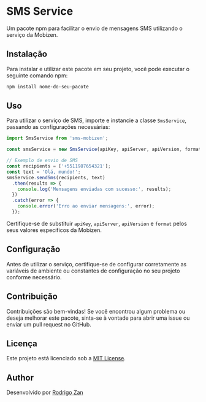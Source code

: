 # SMS Service

Um pacote npm para facilitar o envio de mensagens SMS utilizando o serviço da Mobizen.

## Instalação

Para instalar e utilizar este pacote em seu projeto, você pode executar o seguinte comando npm:

```bash
npm install nome-do-seu-pacote
```

## Uso

Para utilizar o serviço de SMS, importe e instancie a classe `SmsService`, passando as configurações necessárias:

```typescript
import SmsService from 'sms-mobizen';

const smsService = new SmsService(apiKey, apiServer, apiVersion, format);

// Exemplo de envio de SMS
const recipients = ['+5511987654321'];
const text = 'Olá, mundo!';
smsService.sendSms(recipients, text)
  .then(results => {
    console.log('Mensagens enviadas com sucesso:', results);
  })
  .catch(error => {
    console.error('Erro ao enviar mensagens:', error);
  });
```

Certifique-se de substituir `apiKey`, `apiServer`, `apiVersion` e `format` pelos seus valores específicos da Mobizen.

## Configuração

Antes de utilizar o serviço, certifique-se de configurar corretamente as variáveis de ambiente ou constantes de configuração no seu projeto conforme necessário.

## Contribuição

Contribuições são bem-vindas! Se você encontrou algum problema ou deseja melhorar este pacote, sinta-se à vontade para abrir uma issue ou enviar um pull request no GitHub.

## Licença

Este projeto está licenciado sob a [MIT License]([link-para-sua-licenca](https://github.com/git/git-scm.com/blob/main/MIT-LICENSE.txt)).

## Author

Desenvolvido por [Rodrigo Zan](https://github.com/rodrigozan)


